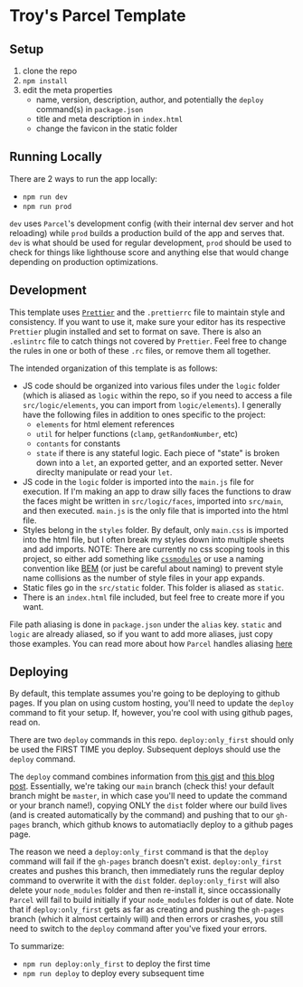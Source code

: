 # Troy's Parcel Template

## Setup

1. clone the repo
1. `npm install`
1. edit the meta properties
   - name, version, description, author, and potentially the `deploy` command(s) in `package.json`
   - title and meta description in `index.html`
   - change the favicon in the static folder

## Running Locally

There are 2 ways to run the app locally:

- `npm run dev`
- `npm run prod`

`dev` uses `Parcel`'s development config (with their internal dev server and hot reloading) while `prod` builds a production build of the app and serves that. `dev` is what should be used for regular development, `prod` should be used to check for things like lighthouse score and anything else that would change depending on production optimizations.

## Development

This template uses [`Prettier`](https://prettier.io/docs/en/index.html) and the `.prettierrc` file to maintain style and consistency. If you want to use it, make sure your editor has its respective `Prettier` plugin installed and set to format on save. There is also an `.eslintrc` file to catch things not covered by `Prettier`. Feel free to change the rules in one or both of these `.rc` files, or remove them all together.

The intended organization of this template is as follows:

- JS code should be organized into various files under the `logic` folder (which is aliased as `logic` within the repo, so if you need to access a file `src/logic/elements`, you can import from `logic/elements`). I generally have the following files in addition to ones specific to the project:
  - `elements` for html element references
  - `util` for helper functions (`clamp`, `getRandomNumber`, etc)
  - `contants` for constants
  - `state` if there is any stateful logic. Each piece of "state" is broken down into a `let`, an exported getter, and an exported setter. Never direclty manipulate or read your `let`.
- JS code in the `logic` folder is imported into the `main.js` file for execution. If I'm making an app to draw silly faces the functions to draw the faces might be written in `src/logic/faces`, imported into `src/main`, and then executed. `main.js` is the only file that is imported into the html file.
- Styles belong in the `styles` folder. By default, only `main.css` is imported into the html file, but I often break my styles down into multiple sheets and add imports. NOTE: There are currently no css scoping tools in this project, so either add something like [`cssmodules`](https://github.com/css-modules/css-modules) or use a naming convention like [BEM](http://getbem.com/naming/) (or just be careful about naming) to prevent style name collisions as the number of style files in your app expands.
- Static files go in the `src/static` folder. This folder is aliased as `static`.
- There is an `index.html` file included, but feel free to create more if you want.

File path aliasing is done in `package.json` under the `alias` key. `static` and `logic` are already aliased, so if you want to add more aliases, just copy those examples. You can read more about how `Parcel` handles aliasing [here](https://parceljs.org/module_resolution.html)

## Deploying

By default, this template assumes you're going to be deploying to github pages. If you plan on using custom hosting, you'll need to update the `deploy` command to fit your setup. If, however, you're cool with using github pages, read on.

There are two `deploy` commands in this repo. `deploy:only_first` should only be used the FIRST TIME you deploy. Subsequent deploys should use the `deploy` command.

The `deploy` command combines information from [this gist](https://gist.github.com/cobyism/4730490) and [this blog post](https://clontz.org/blog/2014/05/08/git-subtree-push-for-deployment/). Essentially, we're taking our `main` branch (check this! your default branch might be `master`, in which case you'll need to update the command or your branch name!), copying ONLY the `dist` folder where our build lives (and is created automatically by the command) and pushing that to our `gh-pages` branch, which github knows to automatiaclly deploy to a github pages page.

The reason we need a `deploy:only_first` command is that the `deploy` command will fail if the `gh-pages` branch doesn't exist. `deploy:only_first` creates and pushes this branch, then immediately runs the regular deploy command to overwrite it with the `dist` folder. `deploy:only_first` will also delete your `node_modules` folder and then re-install it, since occassionally `Parcel` will fail to build initially if your `node_modules` folder is out of date. Note that if `deploy:only_first` gets as far as creating and pushing the `gh-pages` branch (which it almost certainly will) and then errors or crashes, you still need to switch to the `deploy` command after you've fixed your errors.

To summarize:

- `npm run deploy:only_first` to deploy the first time
- `npm run deploy` to deploy every subsequent time
